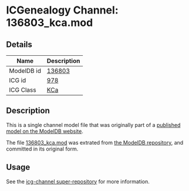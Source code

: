 # ICGenealogy Channel: 136803\_kca.mod

## Details

Name | Description
---- | -----------
ModelDB id | [136803](http://senselab.med.yale.edu/ModelDB/ShowModel.cshtml?model=136803)
ICG id | [978](http://icg.neurotheory.ox.ac.uk/channels/5/978)
ICG Class | [KCa](http://icg.neurotheory.ox.ac.uk/channels/5)

## Description

This is a single channel model file that was originally part of a [published model on the ModelDB website](http://senselab.med.yale.edu/mModelDB/ShowModel.cshtml?model=136803).

The file [136803\_kca.mod](136803_kca.mod) was extrated from [the ModelDB repository](http://senselab.med.yale.edu/ModelDB/ShowModel.cshtml?model=136803), and committed in its original form.

## Usage

See the [icg-channel super-repository](https://github.com/icgenealogy/icg-channels) for more information.